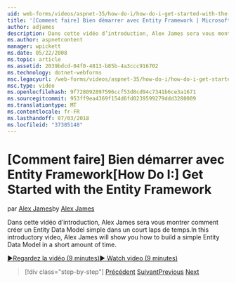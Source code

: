 ```yaml
---
uid: web-forms/videos/aspnet-35/how-do-i/how-do-i-get-started-with-the-entity-framework
title: '[Comment faire] Bien démarrer avec Entity Framework | Microsoft Docs'
author: adjames
description: Dans cette vidéo d’introduction, Alex James sera vous montrer comment créer un Entity Data Model simple dans un court laps de temps.
ms.author: aspnetcontent
manager: wpickett
ms.date: 05/22/2008
ms.topic: article
ms.assetid: 2039bdcd-04f0-4813-b85b-4a3ccc916702
ms.technology: dotnet-webforms
msc.legacyurl: /web-forms/videos/aspnet-35/how-do-i/how-do-i-get-started-with-the-entity-framework
msc.type: video
ms.openlocfilehash: 9f728092897596ccf53d8cd94c7341b6ce3a1671
ms.sourcegitcommit: 953ff9ea4369f154d6fd0239599279ddd3280009
ms.translationtype: MT
ms.contentlocale: fr-FR
ms.lasthandoff: 07/03/2018
ms.locfileid: "37385148"
---
```

<a name="how-do-i-get-started-with-the-entity-framework"></a><span data-ttu-id="e7340-103">[Comment faire] Bien démarrer avec Entity Framework</span><span class="sxs-lookup"><span data-stu-id="e7340-103">[How Do I:] Get Started with the Entity Framework</span></span>
====================
<span data-ttu-id="e7340-104">par [Alex James](https://github.com/adjames)</span><span class="sxs-lookup"><span data-stu-id="e7340-104">by [Alex James](https://github.com/adjames)</span></span>

<span data-ttu-id="e7340-105">Dans cette vidéo d’introduction, Alex James sera vous montrer comment créer un Entity Data Model simple dans un court laps de temps.</span><span class="sxs-lookup"><span data-stu-id="e7340-105">In this introductory video, Alex James will show you how to build a simple Entity Data Model in a short amount of time.</span></span>

[<span data-ttu-id="e7340-106">&#9654;Regardez la vidéo (9 minutes)</span><span class="sxs-lookup"><span data-stu-id="e7340-106">&#9654; Watch video (9 minutes)</span></span>](https://channel9.msdn.com/Blogs/ASP-NET-Site-Videos/how-do-i-get-started-with-the-entity-framework)

> [!div class="step-by-step"]
> <span data-ttu-id="e7340-107">[Précédent](how-do-i-converting-a-net-20-windows-forms-application-to-net-35.md)
> [Suivant](how-do-i-use-the-new-entity-data-source.md)</span><span class="sxs-lookup"><span data-stu-id="e7340-107">[Previous](how-do-i-converting-a-net-20-windows-forms-application-to-net-35.md)
[Next](how-do-i-use-the-new-entity-data-source.md)</span></span>
